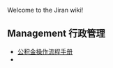 Welcome to the Jiran wiki!



## Management 行政管理

- [公积金操作流程手册](https://github.com/lirenchong/Jiran/blob/master/Management/GongJiJin.md)
- 

